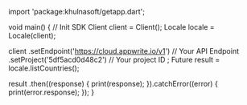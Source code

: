 import 'package:khulnasoft/getapp.dart';

void main() { // Init SDK
  Client client = Client();
  Locale locale = Locale(client);

  client
    .setEndpoint('https://cloud.appwrite.io/v1') // Your API Endpoint
    .setProject('5df5acd0d48c2') // Your project ID
  ;
  Future result = locale.listCountries();

  result
    .then((response) {
      print(response);
    }).catchError((error) {
      print(error.response);
  });
}

